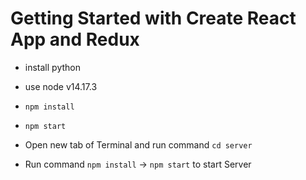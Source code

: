 # Getting Started with Create React App and Redux

- install python
- use node v14.17.3

- `npm install`
- `npm start`
- Open new tab of Terminal and run command `cd server`
- Run command `npm install` -> `npm start` to start Server
<!-- - Fake server -->
